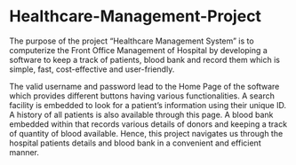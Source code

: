 # Healthcare-Management-Project
The purpose of the project “Healthcare Management System” is to computerize the Front Office Management of Hospital by developing a software to keep a track of patients,
blood bank and record them which is simple, fast, cost-effective and user-friendly.

The valid username and password lead to the Home Page of the software which provides different buttons having various functionalities. A search facility is embedded to look for a patient’s information using their unique ID. A history of all patients is also available through this page. A blood bank embedded within that records various details of donors and keeping a track of quantity of blood available.
Hence, this project navigates us through the hospital patients details and blood bank in a convenient and efficient manner.

